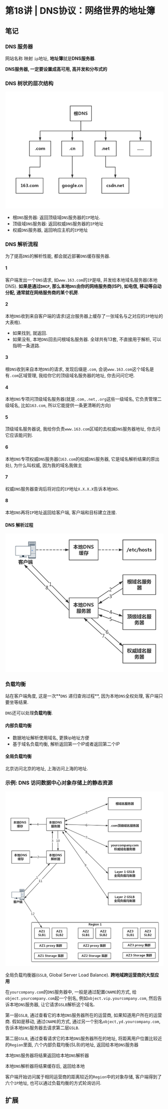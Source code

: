 # 第18讲 | DNS协议：网络世界的地址簿 

## 笔记

### DNS 服务器

网站名称 映射 `ip`地址, **地址簿**就是**DNS服务器**.

**DNS服务器, 一定要设置成高可用, 高并发和分布式的**

### DNS 树状的层次结构

![](./img/18_01.jpg)

* 根`DNS`服务器: 返回顶级域`DNS`服务器的`IP`地址.
* 顶级域`DNS`服务器: 返回权威`DNS`服务器的`IP`地址
* 权威`DNS`服务器, 返回响应主机的`IP`地址

### DNS 解析流程

为了提高`DNS`的解析性能, 都会就近部署`DNS`缓存服务器.

#### 1

客户端发出一个`DNS`请求, 如`www.163.com`的`IP`是啥, 并发给本地域名服务器(本地DNS). **如果是通过`DHCP`, 那么本地`DNS`由你的网络服务商(ISP), 如电信, 移动等自动分配, 通常就在网络服务商的某个机房**.

#### 2

本地`DNS`收到来自客户端的请求(这台服务器上缓存了一张域名与之对应的`IP`地址的大表格).

* 如果找到, 就返回.
* 如果没有, 本地`DNS`回去问根域名服务器. 全球共有13套, 不直接用于解析, 可以指明一条道路.

#### 3

根`DNS`收到来自本地`DNS`的请求, 发现后缀是`.com`, 会说`www.163.com`这个域名是有`.com`区域管理, 我给你它的顶级域名服务器的地址, 你去问问它吧.

#### 4

本地`DNS`专项问顶级域名服务器(就是`.com,.net,.org`这些一级域名, 它负责管理二级域名, 比如`163.com`, 所以它能提供一条更清晰的方向)

#### 5

顶级域名服务器说, 我给你负责`www.163.com`区域的去权威`DNS`服务器地址, 你去问它应该能问到.

#### 6

本地`DNS`专项权威`DNS`服务器(`163.com`的权威`DNS`服务器, 它是域名解析结果的原出处), 为什么叫权威, 因为我的域名我做主

#### 7

权威`DNS`服务器查询后将对应的`IP`地址`X.X.X.X`告诉本地`DNS`.

#### 8

本地`DNS`再将`IP`地址返回给客户端, 客户端和目标建立连接.

#### DNS 解析过程

![](./img/18_02.jpg)

### 负载均衡

站在客户端角度, 这是一次**`DNS` 递归查询过程**, 因为本地`DNS`全权处理, 客户端只要坐等结果.

`DNS`还可以处理**负载均衡**.

#### 内部负载均衡

* 数据地址解析使用域名, 更换ip地址方便
* 基于域名负载均衡, 解析返回第一个IP或者返回第二个IP

#### 全局负载均衡

北京访问北京的地址, 上海访问上海的地址.

### 示例: DNS 访问数据中心对象存储上的静态资源

![](./img/18_03.jpg)

全局负载均衡器(`GSLB`, Global Server Load Balance). **跨地域跨运营商的大型应用**

在`yourcompany.com`的`DNS`服务器中, 一般是通过配置`CNAME`的方式, 给`object.yourcompany.com`起一个别名, 例如`object.vip.yourcompany.com`, 然后告诉本地`DNS`服务器, 让它请求`GSLB`解析这个域名.

第一层`GSLB`, 通过查看它的本地`DNS`服务器所在的运营商, 如果知道用户所在的运营商. 假如是移动, 通过`CNAME`的方式, 通过另一个别名`object,yd.yourcompany.com`, 告诉本地`DNS`服务器去请求第二层`GSLB`.

第二层`GSLB`, 通过查看请求它的本地`DNS`服务器所在的地址, 将距离用户位置比较近的`Region`里面, 六个内部负载均衡(SLB)的地址, 返回给本地`DNS`服务器

本地`DNS`服务器将结果返回给本地`DNS`解析器

本地`DNS`解析器将结果缓存后, 返回给本地

客户端开始访问属于相同运营商的距离较近的`Region`中的对象存储, 客户端得到了六个`IP`地址, 也可以通过负载均衡的方式轮询访问.

## 扩展